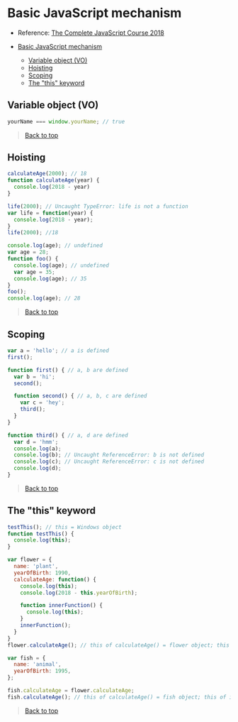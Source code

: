 # Basic JavaScript mechanism

- Reference: [The Complete JavaScript Course 2018](https://www.udemy.com/the-complete-javascript-course/)

- [Basic JavaScript mechanism](#basic-javascript-mechanism)
  - [Variable object (VO)](#variable-object-vo)
  - [Hoisting](#hoisting)
  - [Scoping](#scoping)
  - [The "this" keyword](#the-this-keyword)

## Variable object (VO)

```js
yourName === window.yourName; // true
```

> [Back to top](#basic-javaScript-mechanism)

## Hoisting

```js
calculateAge(2000); // 18
function calculateAge(year) {
  console.log(2018 - year)
}

life(2000); // Uncaught TypeError: life is not a function
var life = function(year) {
  console.log(2018 - year);
}
life(2000); //18

console.log(age); // undefined
var age = 28;
function foo() {
  console.log(age); // undefined
  var age = 35;
  console.log(age); // 35
}
foo();
console.log(age); // 28
```

> [Back to top](#basic-javaScript-mechanism)

## Scoping

```js
var a = 'hello'; // a is defined
first();

function first() { // a, b are defined
  var b = 'hi';
  second();

  function second() { // a, b, c are defined
    var c = 'hey';
    third();
  }
}

function third() { // a, d are defined
  var d = 'hmm';
  console.log(a);
  console.log(b); // Uncaught ReferenceError: b is not defined
  console.log(c); // Uncaught ReferenceError: c is not defined
  console.log(d);
}
```

> [Back to top](#basic-javaScript-mechanism)

## The "this" keyword

```js
testThis(); // this = Windows object
function testThis() {
  console.log(this);
}

var flower = {
  name: 'plant',
  yearOfBirth: 1990,
  calculateAge: function() {
    console.log(this);
    console.log(2018 - this.yearOfBirth);

    function innerFunction() {
      console.log(this);
    }
    innerFunction();
  }
}
flower.calculateAge(); // this of calculateAge() = flower object; this of innerFunction() = Windows object

var fish = {
  name: 'animal',
  yearOfBirth: 1995,
};

fish.calculateAge = flower.calculateAge;
fish.calculateAge(); // this of calculateAge() = fish object; this of innerFunction() = Windows object
```

> [Back to top](#basic-javaScript-mechanism)
